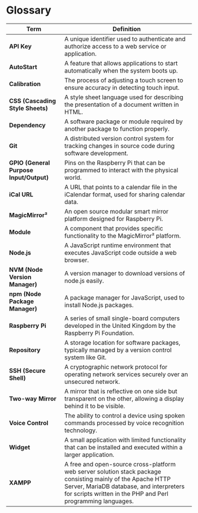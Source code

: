 # Glossary

| **Term** |  **Definition**              |
|------------------------------|--------------------------------------------------|
| **API Key** | A unique identifier used to authenticate and authorize access to a web service or application.|
| **AutoStart**  | A feature that allows applications to start automatically when the system boots up.|
| **Calibration** | The process of adjusting a touch screen to ensure accuracy in detecting touch input.|
| **CSS (Cascading Style Sheets)**  | A style sheet language used for describing the presentation of a document written in HTML. |
| **Dependency** | A software package or module required by another package to function properly. |
| **Git** | A distributed version control system for tracking changes in source code during software development.          |
| **GPIO (General Purpose Input/Output)** |  Pins on the Raspberry Pi that can be programmed to interact with the physical world.  |
| **iCal URL** | A URL that points to a calendar file in the iCalendar format, used for sharing calendar data. |
| **MagicMirror²** | An open source modular smart mirror platform designed for Raspberry Pi.|
| **Module**   | A component that provides specific functionality to the MagicMirror² platform. |
| **Node.js**  | A JavaScript runtime environment that executes JavaScript code outside a web browser.|
| **NVM (Node Version Manager)** | A version manager to download versions of node.js easily.|
| **npm (Node Package Manager)** | A package manager for JavaScript, used to install Node.js packages.|
| **Raspberry Pi** | A series of small single-board computers developed in the United Kingdom by the Raspberry Pi Foundation.|
| **Repository** | A storage location for software packages, typically managed by a version control system like Git.|
| **SSH (Secure Shell)** | A cryptographic network protocol for operating network services securely over an unsecured network.|
| **Two-way Mirror** | A mirror that is reflective on one side but transparent on the other, allowing a display behind it to be visible.|
| **Voice Control** | The ability to control a device using spoken commands processed by voice recognition technology.|
| **Widget** | A small application with limited functionality that can be installed and executed within a larger application.|
| **XAMPP** | A free and open-source cross-platform web server solution stack package consisting mainly of the Apache HTTP Server, MariaDB database, and interpreters for scripts written in the PHP and Perl programming languages.|